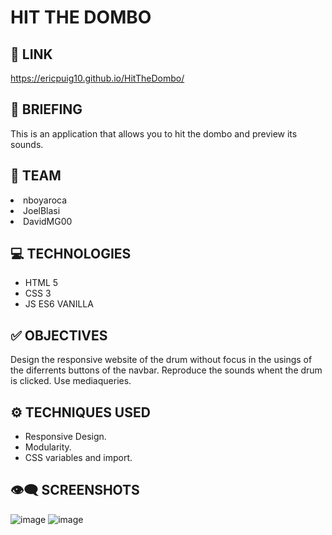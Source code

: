 
# HIT THE DOMBO

## 🔗 LINK
https://ericpuig10.github.io/HitTheDombo/

## 📜 BRIEFING
This is an application that allows you to hit the dombo and preview its sounds. 

## 👥 TEAM
<li>nboyaroca</li> 
<li>JoelBlasi</li>
<li>DavidMG00 </li>

## 💻 TECHNOLOGIES
- HTML 5
- CSS 3
- JS ES6  VANILLA

## ✅ OBJECTIVES
Design the responsive website of the drum without focus in the usings of the diferrents buttons of the navbar.
Reproduce the sounds whent the drum is clicked.
Use mediaqueries.

## ⚙️ TECHNIQUES USED
- Responsive Design.
- Modularity.
- CSS variables and import.



##  👁️‍🗨️ SCREENSHOTS


![image](https://user-images.githubusercontent.com/102654586/166194753-aea5a1e9-a73a-432c-abf2-8eee0d8db8bb.png)
![image](https://user-images.githubusercontent.com/102654586/166194778-855600a5-024b-46b5-bf65-8af40a833d50.png)
